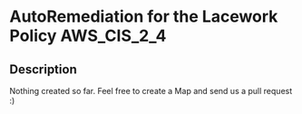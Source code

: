 # AutoRemediation for the Lacework Policy AWS_CIS_2_4

## Description
Nothing created so far. Feel free to create a Map and send us a pull request :)
